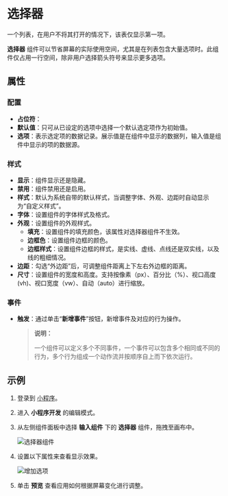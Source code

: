 # 选择器

一个列表，在用户不将其打开的情况下，该表仅显示第一项。

**选择器** 组件可以节省屏幕的实际使用空间，尤其是在列表包含大量选项时。此组件仅占用一行空间，除非用户选择箭头符号来显示更多选项。

## 属性

### 配置

- **占位符**：
- **默认值**：只可从已设定的选项中选择一个默认选定项作为初始值。
- **选项**：表示选定项的数据记录。展示值是在组件中显示的数据列，输入值是组件中显示的项的数据源。

### 样式

- **显示**：组件显示还是隐藏。
- **禁用**：组件禁用还是启用。
- **样式**：默认为系统自带的默认样式，当调整字体、外观、边距时自动显示为“自定义样式”。
- **字体**：设置组件的字体样式及格式。
- **外观**：设置组件的外观样式。
  - **填充**：设置组件的填充颜色，该属性对选择器组件不生效。
  - **边框色**：设置组件边框的颜色。
  - **边框样式**：设置组件边框的样式，是实线、虚线、点线还是双实线，以及线的粗细情况。
- **边距**：勾选“外边距”后，可调整组件距离上下左右外边框的距离。
- **尺寸**：设置组件的宽度和高度。支持按像素（px）、百分比（%）、视口高度(vh)、视口宽度（vw）、自动（auto）进行缩放。

### 事件

- **触发**：通过单击“**新增事件**”按钮，新增事件及对应的行为操作。

  > **说明：**
  >
  > 一个组件可以定义多个不同事件，一个事件可以包含多个相同或不同的行为，多个行为组成一个动作流并按顺序自上而下依次运行。

## 示例

1. 登录到 [小程序](https://apps.encoo.com/)。
2. 进入 **小程序开发** 的编辑模式。
3. 从左侧组件面板中选择 **输入组件** 下的 **选择器** 组件，拖拽至画布中。

    ![选择器组件](https://docimages.blob.core.chinacloudapi.cn/images/Kris/Apps/selector20210127.png)

4. 设置以下属性来查看显示效果。

    ![增加选项](https://docimages.blob.core.chinacloudapi.cn/images/Kris/Apps/addselectoritem20210127.png)

5. 单击 **预览** 查看应用如何根据屏幕变化进行调整。
